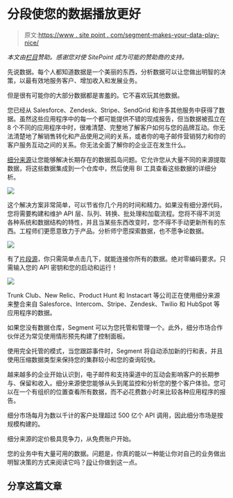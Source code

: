 # 分段使您的数据播放更好

> 原文:[https://www . site point . com/segment-makes-your-data-play-nice/](https://www.sitepoint.com/segment-makes-your-data-play-nice/)

*本文由[栏目](http://synd.co/1WQwdb2)赞助。感谢您对使 SitePoint 成为可能的赞助商的支持。*

先说数据。每个人都知道数据是一个美丽的东西，分析数据可以让您做出明智的决策，以最有效地服务客户、增加收入和发展业务。

但是很有可能你的大部分数据都是害羞的。它不喜欢玩其他数据。

您已经从 Salesforce、Zendesk、Stripe、SendGrid 和许多其他服务中获得了数据。虽然这些应用程序中的每一个都可能提供不错的现成报告，但当数据被孤立在 8 个不同的应用程序中时，很难清楚、完整地了解客户如何与您的品牌互动。你无法清楚地了解销售转化和产品使用之间的关系，或者你的电子邮件营销努力和你的客户服务互动之间的关系。你无法全面了解你的企业正在发生什么。

[细分来源](http://synd.co/1WQwdb2)让您能够解决长期存在的数据孤岛问题。它允许您从大量不同的来源提取数据，将这些数据集成到一个仓库中，然后使用 BI 工具查看这些数据的详细分析。

![](../Images/3f3ac4da458f6c6b0d265b9a0d2e7619.png)

这个解决方案非常简单，可以节省你几个月的时间和精力。如果没有细分源代码，您将需要构建和维护 API 层、队列、转换、批处理和加载流程。您将不得不浏览各种系统和数据结构的特性，并且当某些东西改变时，您不得不手动更新所有的东西。工程师们更愿意致力于产品。分析师宁愿探索数据，也不愿争论数据。

![](../Images/75cd2d06cf70ae02b030fae50c8728ee.png)

有了[片段源](http://synd.co/1WQwdb2)，你只需简单点击几下，就能连接你所有的数据。绝对零编码要求。只需输入您的 API 密钥和您的启动和运行！

![](../Images/a3e497fc6e4f42c6c2ca9ec5b4f19586.png)

Trunk Club、New Relic、Product Hunt 和 Instacart 等公司正在使用细分来源来整合来自 Salesforce、Intercom、Stripe、Zendesk、Twilio 和 HubSpot 等应用程序的数据。

如果您没有数据仓库，Segment 可以为您托管和管理一个。此外，细分市场合作伙伴还为常见使用情形预先构建了控制面板。

使用完全托管的模式，当您跟踪事件时，Segment 将自动添加新的行和表，并且使用压缩数据类型来保持您的集群较小和您的查询较快。

越来越多的企业开始认识到，电子邮件和支持渠道中的互动会影响客户的长期参与、保留和收入。细分来源使您能够从头到尾监控和分析您的整个客户体验。您可以在一个有组织的位置查看所有数据，而不必花费数小时来比较各种应用程序的报告。

细分市场每月为数以千计的客户处理超过 500 亿个 API 调用，因此细分市场是按规模构建的。

细分来源的定价极具竞争力，从免费账户开始。

您的业务中有大量可用的数据。问题是，你真的能以一种能让你对自己的业务做出明智决策的方式来阅读它吗？[段](http://synd.co/1WQwdb2)让你做到这一点。

## 分享这篇文章